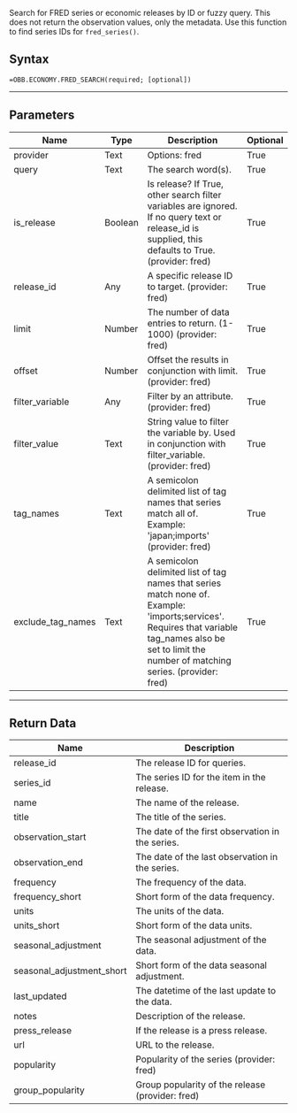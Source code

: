 <!-- markdownlint-disable MD041 -->

Search for FRED series or economic releases by ID or fuzzy query. This does not return the observation values, only the metadata. Use this function to find series IDs for `fred_series()`.

## Syntax

```excel wordwrap
=OBB.ECONOMY.FRED_SEARCH(required; [optional])
```

---

## Parameters

| Name | Type | Description | Optional |
| ---- | ---- | ----------- | -------- |
| provider | Text | Options: fred | True |
| query | Text | The search word(s). | True |
| is_release | Boolean | Is release?  If True, other search filter variables are ignored. If no query text or release_id is supplied, this defaults to True. (provider: fred) | True |
| release_id | Any | A specific release ID to target. (provider: fred) | True |
| limit | Number | The number of data entries to return. (1-1000) (provider: fred) | True |
| offset | Number | Offset the results in conjunction with limit. (provider: fred) | True |
| filter_variable | Any | Filter by an attribute. (provider: fred) | True |
| filter_value | Text | String value to filter the variable by.  Used in conjunction with filter_variable. (provider: fred) | True |
| tag_names | Text | A semicolon delimited list of tag names that series match all of.  Example: 'japan;imports' (provider: fred) | True |
| exclude_tag_names | Text | A semicolon delimited list of tag names that series match none of.  Example: 'imports;services'. Requires that variable tag_names also be set to limit the number of matching series. (provider: fred) | True |

---

## Return Data

| Name | Description |
| ---- | ----------- |
| release_id | The release ID for queries.  |
| series_id | The series ID for the item in the release.  |
| name | The name of the release.  |
| title | The title of the series.  |
| observation_start | The date of the first observation in the series.  |
| observation_end | The date of the last observation in the series.  |
| frequency | The frequency of the data.  |
| frequency_short | Short form of the data frequency.  |
| units | The units of the data.  |
| units_short | Short form of the data units.  |
| seasonal_adjustment | The seasonal adjustment of the data.  |
| seasonal_adjustment_short | Short form of the data seasonal adjustment.  |
| last_updated | The datetime of the last update to the data.  |
| notes | Description of the release.  |
| press_release | If the release is a press release.  |
| url | URL to the release.  |
| popularity | Popularity of the series (provider: fred) |
| group_popularity | Group popularity of the release (provider: fred) |
